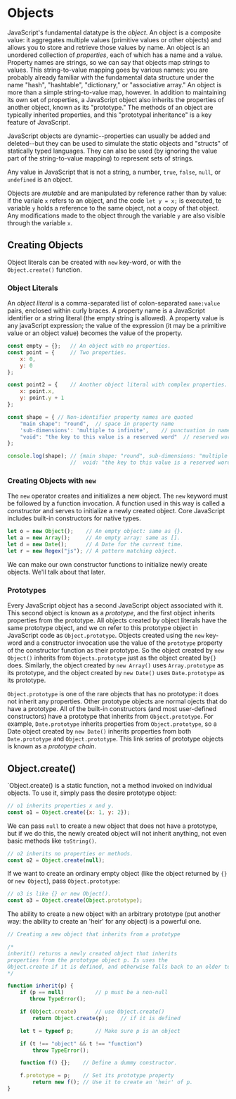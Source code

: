 # Objects

JavaScript's fundamental datatype is the _object_. An object is a composite value: it aggregates
multiple values (primitive values or other objects) and allows you to store and retrieve those values by name.
An object is an unordered collection of _properties_, each of which has a name and a value. Property
names are strings, so we can say that objects map strings to values. This string-to-value mapping goes
by various names: you are probably already familiar with the fundamental data structure under the
name "hash", "hashtable", "dictionary," or "associative array." An object is more than a simple
string-to-value map, however. In addition to maintaining its own set of properties, a JavaScript
object also inherits the properties of another object, known as its "prototype." The methods of
an object are typically inherited properties, and this "prototypal inheritance" is a key feature
of JavaScript.

JavaScript objects are dynamic--properties can usually be added and deleted--but they can be used
to simulate the static objects and "structs" of statically typed languages. They can also be used
(by ignoring the value part of the string-to-value mapping) to represent sets of strings.

Any value in JavaScript that is not a string, a number, `true`, `false`, `null`, or `undefined`
is an object.

Objects are _mutable_ and are manipulated by reference rather than by value: if the variale `x`
refers to an object, and the code `let y = x;` is executed, te variable `y` holds a reference to
the same object, not a copy of that object. Any modifications made to the object through the
variable `y` are also visible through the variable `x`.

## Creating Objects

Object literals can be created with `new` key-word, or with the `Object.create()` function.

### Object Literals

An _object literal_ is a comma-separated list of colon-separated `name:value` pairs,
enclosed within curly braces. A property name is a JavaScript identifier or a string literal
(the empty string is allowed). A property value is any javaScript expression; the value of the
expression (it may be a primitive value or an object value) becomes the value of the property.

```javascript
const empty = {};   // An object with no properties.
const point = {     // Two properties.
    x: 0,
    y: 0
};

const point2 = {    // Another object literal with complex properties.
    x: point.x,
    y: point.y + 1
};

const shape = { // Non-identifier property names are quoted
    "main shape": "round",  // space in property name
    'sub-dimensions': 'multiple to infinite',    // punctuation in name
    "void": "the key to this value is a reserved word"  // reserved word name
};

console.log(shape); // {main shape: "round", sub-dimensions: "multiple to infinite",
                    //  void: "the key to this value is a reserved word"}
```

### Creating Objects with `new`

The `new` operator creates and initializes a new object. The `new` keyword must be
followed by a function invocation. A function used in this way is called a _constructor_ and
serves to initialize a newly created object. Core JavaScript includes built-in constructors
for native types.

```javascript
let o = new Object();    // An empty object: same as {}.
let a = new Array();     // An empty array: same as [].
let d = new Date();      // A Date for the current time.
let r = new Regex("js"); // A pattern matching object.
```

We can make our own constructor functions to initialize
newly create objects. We'll talk about that later.

### Prototypes

Every JavaScript object has a second JavaScript object
associated with it. This second object is known as a _prototype_,
and the first object inherits properties from the prototype.
All objects created by object literals have the same prototype object,
and we cn refer to this prototype object in JavaScript code as `Object.prototype`.
Objects created using the `new` key-word and a constructor invocation use the value of the `prototype` property of the
constructor function as their prototype. So the object created by `new Object()` inherits from `Objects.prototype`
just as the object created by`{}` does. Similarly, the object created by `new Array()` uses `Array.prototype` as its prototype, and the object created by `new Date()` uses
`Date.prototype` as its prototype.

`Object.prototype` is one of the rare objects that has no prototype: it does not inherit any properties.
Other prototype objects are normal ojects that do have a prototype.
All of the built-in constructors (and most user-defined constructors) have a prototype that inherits from `Object.prototype`.
For example, `Date.prototype` inherits properties from `Object.prototype`, so a Date object created by `new Date()` inherits properties from both `Date.prototype` and `Object.prototype`.
This link series of prototype objects is known as a _prototype chain_.

## Object.create()

`Object.create() is a static function, not a method invoked on individual objects. To use it, simply pass the desire prototype object:

```javascript
// o1 inherits properties x and y.
const o1 = Object.create({x: 1, y: 2});
```

We can pass `null` to create a new object that does not have a prototype, but if we do this, the newly created object will not inherit anything, not even basic methods like `toString()`.

```javascript
// o2 inherits no properties or methods.
const o2 = Object.create(null);
```

If we want to create an ordinary empty object (like the object returned by `{}` or `new Object`), pass `Object.prototype`:

```javascript
// o3 is like {} or new Object().
const o3 = Object.create(Object.prototype);
```

The ability to create a new object with an arbitrary prototype (put another way: the ability to create an
'heir' for any object) is a powerful one.

```javascript
// Creating a new object that inherits from a prototype

/*
inherit() returns a newly created object that inherits
properties from the prototype object p. Is uses the
Object.create if it is defined, and otherwise falls back to an older technique.
*/

function inherit(p) {
    if (p == null)          // p must be a non-null
       throw TypeError();

    if (Object.create)      // use Object.create()
        return Object.create(p);    // if it is defined

    let t = typeof p;       // Make sure p is an object

    if (t !== "object" && t !== "function")
        throw TypeError();

    function f() {};    // Define a dummy constructor.

    f.prototype = p;    // Set its prototype property
        return new f(); // Use it to create an 'heir' of p.
}
```
